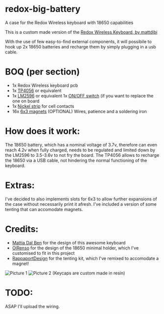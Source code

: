 # redox-big-battery
A case for the Redox Wireless keyboard with 18650 capabilities 

This is a custom made version of the [Redox Wireless Keyboard, by mattdibi](https://github.com/mattdibi/redox-keyboard)

With the use of few easy-to-find external components, it will possibile to hook up 2x 18650 batteries and recharge them by simply plugging in a usb cable.

# BOQ (per section)
- 1x Redox Wireless keyboard pcb
- 1x [TP4056](https://www.amazon.it/s?k=tp4056&adgrpid=51421076846&gclid=CjwKCAiA4KaRBhBdEiwAZi1zztkfgKESp_e-iNOL23CPTUs2SWT4-NLGPg1ZLMD9X7JP37CEInR8TRoCaE4QAvD_BwE&hvadid=255148571216&hvdev=c&hvlocphy=1008736&hvnetw=g&hvqmt=e&hvrand=11305013870671949443&hvtargid=kwd-320380134434&hydadcr=25901_1930712&tag=slhyin-21&ref=pd_sl_7x6nzbeh7u_e) or equivalent
- 1x [LM2596](https://www.amazon.it/s?k=lm2596&__mk_it_IT=%C3%85M%C3%85%C5%BD%C3%95%C3%91&crid=3C4CGDCJ4NG85&sprefix=lm2596%2Caps%2C81&ref=nb_sb_noss) or equivalent
1x [ON/OFF switch](https://www.amazon.it/HUAYAO-Interruttore-Scorrimento-Verticale-Scorrevole/dp/B08VDX231L/ref=sr_1_22?__mk_it_IT=%C3%85M%C3%85%C5%BD%C3%95%C3%91&crid=15ZA3OFYWPKF3&keywords=spdt+switch&qid=1646913346&sprefix=spdt+switch%2Caps%2C87&sr=8-22) (if you want to replace the one on board
- 1x [Nickel strip](https://www.amazon.it/Nastro-nickel-lunghezza-saldatrice-batteria/dp/B07CJDK6M4/ref=sr_1_7?__mk_it_IT=%C3%85M%C3%85%C5%BD%C3%95%C3%91&crid=3W3TEY6HRJKD4&keywords=nickel&qid=1646913233&sprefix=nickel%2Caps%2C109&sr=8-7) for cell contacts
- 16x [6x3 magnets](https://www.amazon.it/Magnetastico-neodimio-frigorifero-permanente-interattiva/dp/B00Z7ZBTLC/ref=sr_1_2?__mk_it_IT=%C3%85M%C3%85%C5%BD%C3%95%C3%91&crid=1EQDFSARIBIW&keywords=magnetastico+6x3&qid=1646912382&sprefix=magnetastico+6+x+3%2Caps%2C141&sr=8-2) (OPTIONAL)
Wires, patience and a soldering iron

# How does it work:
The 18650 battery, which has a nominal voltage of 3.7v, therefore can even reach 4.2v when fully charged, needs to be regulated and limited down by the LM2596 to 3.5-3.6v to not fry the board.
The TP4056 allows to recharge the 18650 via a USB cable, not hindering the normal functioning of the keyboard.

# Extras:
I've decided to also implements slots for 6x3 to allow further expansions of the case without necessarily print it afresh. I've included a version of some tenting that can accomodate magnets.

# Credits:
- [Mattia Dal Ben](https://github.com/mattdibi/redox-keyboard) for the design of this awesome keyboard
- [OlRenso](https://www.thingiverse.com/thing:5237855) for the design of the 18650 minimal holder, which I've customised to fit in this project
- [RappaportDesign](https://www.thingiverse.com/thing:4491679) for the tenting kit, which I've remixed to accomodate a magnet!

![Picture 1](https://user-images.githubusercontent.com/61230589/157656562-6d2f7905-40e8-4081-985d-e2d5eacbf7f8.jpg)
![Picture 2](https://user-images.githubusercontent.com/61230589/157656580-c89a9868-45f7-4947-9c00-b83e650ebca5.jpg)
(Keycaps are custom made in resin)

# TODO:
ASAP I'll upload the wiring.
